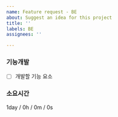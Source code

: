 ```yaml
---
name: Feature request - BE
about: Suggest an idea for this project
title: ''
labels: BE
assignees: ''

---
```


### 기능개발
- [ ] 개발할 기능 요소

### 소요시간
1day / 0h / 0m / 0s
